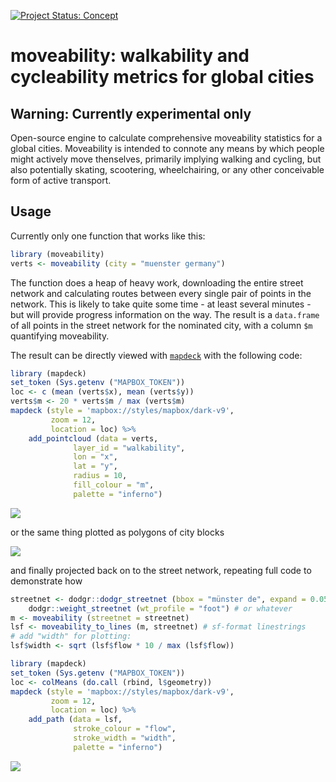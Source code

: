 <!-- README.md is generated from README.Rmd. Please edit that file -->

[![Project Status:
Concept](http://www.repostatus.org/badges/latest/concept.svg)](http://www.repostatus.org/#concept)

# moveability: walkability and cycleability metrics for global cities

## Warning: Currently experimental only

Open-source engine to calculate comprehensive moveability statistics for
a global cities. Moveability is intended to connote any means by which
people might actively move thenselves, primarily implying walking and
cycling, but also potentially skating, scootering, wheelchairing, or any
other conceivable form of active transport.

## Usage

Currently only one function that works like this:

``` r
library (moveability)
verts <- moveability (city = "muenster germany")
```

The function does a heap of heavy work, downloading the entire street
network and calculating routes between every single pair of points in
the network. This is likely to take quite some time - at least several
minutes - but will provide progress information on the way. The result
is a `data.frame` of all points in the street network for the nominated
city, with a column `$m` quantifying moveability.

The result can be directly viewed with
[`mapdeck`](https://github.com/SymbolixAU/mapdeck) with the following
code:

``` r
library (mapdeck)
set_token (Sys.getenv ("MAPBOX_TOKEN"))
loc <- c (mean (verts$x), mean (verts$y))
verts$m <- 20 * verts$m / max (verts$m)
mapdeck (style = 'mapbox://styles/mapbox/dark-v9',
         zoom = 12,
         location = loc) %>%
    add_pointcloud (data = verts,
              layer_id = "walkability",
              lon = "x",
              lat = "y",
              radius = 10,
              fill_colour = "m",
              palette = "inferno")
```

![](demo.png)

or the same thing plotted as polygons of city blocks

![](demo-polygons.png)

and finally projected back on to the street network, repeating full code
to demonstrate how

``` r
streetnet <- dodgr::dodgr_streetnet (bbox = "münster de", expand = 0.05) %>%
    dodgr::weight_streetnet (wt_profile = "foot") # or whatever
m <- moveability (streetnet = streetnet)
lsf <- moveability_to_lines (m, streetnet) # sf-format linestrings
# add "width" for plotting:
lsf$width <- sqrt (lsf$flow * 10 / max (lsf$flow))

library (mapdeck)
set_token (Sys.getenv ("MAPBOX_TOKEN"))
loc <- colMeans (do.call (rbind, l$geometry))
mapdeck (style = 'mapbox://styles/mapbox/dark-v9',
         zoom = 12,
         location = loc) %>%
    add_path (data = lsf,
              stroke_colour = "flow",
              stroke_width = "width",
              palette = "inferno")
```

![](demo-lines.png)
